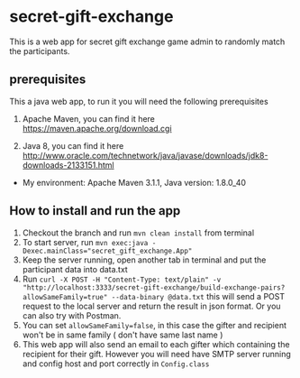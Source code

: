 # secret-gift-exchange
This is a web app for secret gift exchange game admin to randomly match the participants.

## prerequisites
This a java web app, to run it you will need the following prerequisites

1. Apache Maven, you can find it here https://maven.apache.org/download.cgi

2. Java 8, you can find it here http://www.oracle.com/technetwork/java/javase/downloads/jdk8-downloads-2133151.html

* My environment: Apache Maven 3.1.1, Java version: 1.8.0_40

## How to install and run the app
1. Checkout the branch and run `mvn clean install` from terminal
2. To start server, run `mvn exec:java -Dexec.mainClass="secret_gift_exchange.App"`
3. Keep the server running, open another tab in terminal and put the participant data into data.txt
4. Run `curl -X POST -H "Content-Type: text/plain" -v "http://localhost:3333/secret-gift-exchange/build-exchange-pairs?allowSameFamily=true" --data-binary @data.txt` this will send a POST request to the local server and return the result in json format. Or you can also try with Postman.
5. You can set `allowSameFamily=false`, in this case the gifter and recipient won't be in same family ( don't have same last name )
6. This web app will also send an email to each gifter which containing the recipient for their gift. However you will need have SMTP server running and config host and port correctly in `Config.class`
